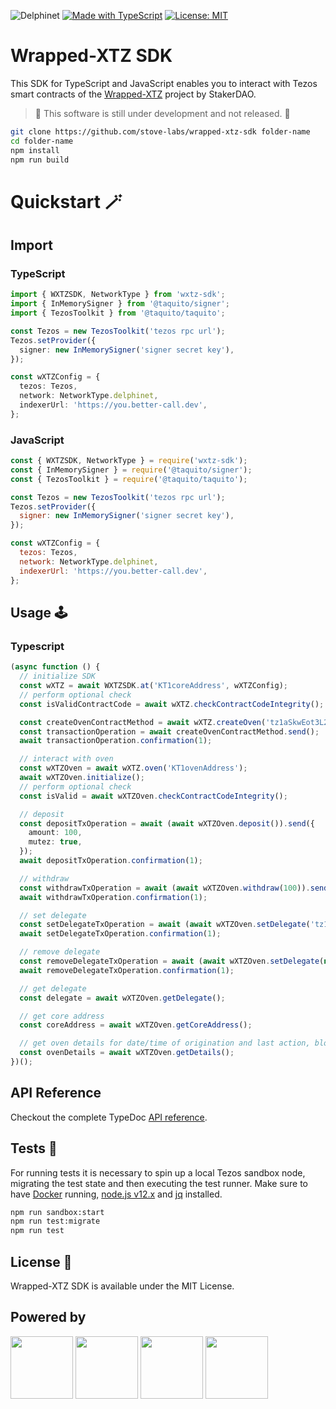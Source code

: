 ![Delphinet](https://github.com/stove-labs/wrapped-xtz-sdk/workflows/Delphinet/badge.svg)
[![Made with TypeScript](https://img.shields.io/badge/made_with-TypeScript-blue.svg)](https://www.typescriptlang.org)
[![License: MIT](https://img.shields.io/badge/License-MIT-yellow.svg)](https://opensource.org/licenses/MIT)
# Wrapped-XTZ SDK

This SDK for TypeScript and JavaScript enables you to interact with Tezos smart contracts of the [Wrapped-XTZ](https://github.com/stakerdao/wrapped-xtz) project by StakerDAO.

> 🚧 This software is still under development and not released. 🚧

```sh
git clone https://github.com/stove-labs/wrapped-xtz-sdk folder-name
cd folder-name
npm install
npm run build
```
# Quickstart 🪄
## Import
### TypeScript

<!-- embedme examples/typescript/example.ts#L1-L14 -->
```ts
import { WXTZSDK, NetworkType } from 'wxtz-sdk';
import { InMemorySigner } from '@taquito/signer';
import { TezosToolkit } from '@taquito/taquito';

const Tezos = new TezosToolkit('tezos rpc url');
Tezos.setProvider({
  signer: new InMemorySigner('signer secret key'),
});

const wXTZConfig = {
  tezos: Tezos,
  network: NetworkType.delphinet,
  indexerUrl: 'https://you.better-call.dev',
};
```

### JavaScript

<!-- embedme examples/typescript/example.js#L1-L14 -->
```js
const { WXTZSDK, NetworkType } = require('wxtz-sdk');
const { InMemorySigner } = require('@taquito/signer');
const { TezosToolkit } = require('@taquito/taquito');

const Tezos = new TezosToolkit('tezos rpc url');
Tezos.setProvider({
  signer: new InMemorySigner('signer secret key'),
});

const wXTZConfig = {
  tezos: Tezos,
  network: NetworkType.delphinet,
  indexerUrl: 'https://you.better-call.dev',
};
```

## Usage 🕹
### Typescript

<!-- embedme examples/typescript/example.ts#L16-L59 -->
```ts
(async function () {
  // initialize SDK
  const wXTZ = await WXTZSDK.at('KT1coreAddress', wXTZConfig);
  // perform optional check
  const isValidContractCode = await wXTZ.checkContractCodeIntegrity();

  const createOvenContractMethod = await wXTZ.createOven('tz1aSkwEot3L2kmUvcoxzjMomb9mvBNuzFK6');
  const transactionOperation = await createOvenContractMethod.send();
  await transactionOperation.confirmation(1);

  // interact with oven
  const wXTZOven = await wXTZ.oven('KT1ovenAddress');
  await wXTZOven.initialize();
  // perform optional check
  const isValid = await wXTZOven.checkContractCodeIntegrity();

  // deposit
  const depositTxOperation = await (await wXTZOven.deposit()).send({
    amount: 100,
    mutez: true,
  });
  await depositTxOperation.confirmation(1);

  // withdraw
  const withdrawTxOperation = await (await wXTZOven.withdraw(100)).send();
  await withdrawTxOperation.confirmation(1);

  // set delegate
  const setDelegateTxOperation = await (await wXTZOven.setDelegate('tz1...')).send();
  await setDelegateTxOperation.confirmation(1);

  // remove delegate
  const removeDelegateTxOperation = await (await wXTZOven.setDelegate(null)).send();
  await removeDelegateTxOperation.confirmation(1);

  // get delegate
  const delegate = await wXTZOven.getDelegate();

  // get core address
  const coreAddress = await wXTZOven.getCoreAddress();

  // get oven details for date/time of origination and last action, block height of origination
  const ovenDetails = await wXTZOven.getDetails();
})();
```
## API Reference

Checkout the complete TypeDoc [API reference](https://stove-labs.github.io/wrapped-xtz-sdk/https://stove-labs.github.io/wrapped-xtz-sdk/).
## Tests 🧪

For running tests it is necessary to spin up a local Tezos sandbox node, migrating the test state and then executing the test runner. 
Make sure to have [Docker](https://www.docker.com) running, [node.js v12.x](https://nodejs.org) and [jq](https://stedolan.github.io/jq/) installed.

```sh
npm run sandbox:start
npm run test:migrate
npm run test
```
## License 📃

Wrapped-XTZ SDK is available under the MIT License.

## Powered by

<div float="left">
  <img src="https://ligolang.org/img/logo.svg" width="100" />
  <img src="https://stove-labs.com/logo_transparent.png" width="100" />
  <img src="https://upload.wikimedia.org/wikipedia/commons/6/6a/JavaScript-logo.png" width="100" /> 
  <img src="https://raw.githubusercontent.com/remojansen/logo.ts/master/ts.png" width="100" /> 
</div>
<br/>
